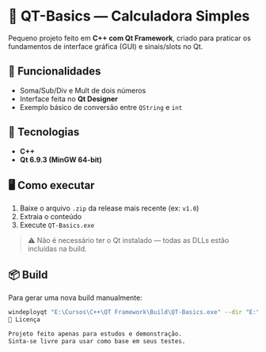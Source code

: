 # 🧮 QT-Basics — Calculadora Simples

Pequeno projeto feito em **C++ com Qt Framework**, criado para praticar os fundamentos de interface gráfica (GUI) e sinais/slots no Qt.

## 🚀 Funcionalidades
- Soma/Sub/Div e Mult de dois números  
- Interface feita no **Qt Designer**  
- Exemplo básico de conversão entre `QString` e `int`

## 🧩 Tecnologias
- **C++**
- **Qt 6.9.3 (MinGW 64-bit)**

## 🖥️ Como executar
1. Baixe o arquivo `.zip` da release mais recente (ex: `v1.0`)
2. Extraia o conteúdo
3. Execute `QT-Basics.exe`

> ⚠️ Não é necessário ter o Qt instalado — todas as DLLs estão incluídas na build.

## 📦 Build
Para gerar uma nova build manualmente:
  ```bash
 windeployqt "E:\Cursos\C++\QT Framework\Build\QT-Basics.exe" --dir "E:\Cursos\C++\QT Framework\Build\deploy"
📄 Licença

Projeto feito apenas para estudos e demonstração.
Sinta-se livre para usar como base em seus testes.
